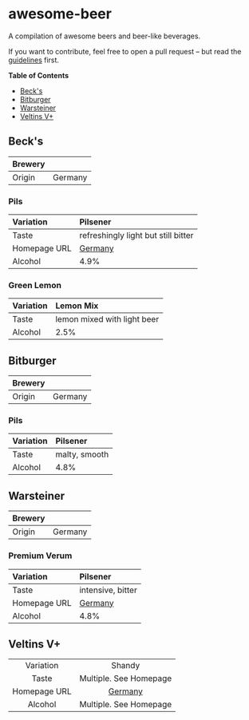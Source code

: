 # awesome-beer
A compilation of awesome beers and beer-like beverages.

If you want to contribute, feel free to open a pull request – but read the [guidelines](contributing.md) first.

**Table of Contents**
  - [Beck's](#becks)
  - [Bitburger](#bitburger)
  - [Warsteiner](#warsteiner)
  - [Veltins V+](#veltins-v-plus)


## Beck's

Brewery | |
:--- | :---
Origin | Germany 

### Pils

Variation | Pilsener
:--- | :---
Taste | refreshingly light but still bitter
Homepage URL | [Germany](https://www.becks.de/becks/pils)
Alcohol | 4.9%

### Green Lemon

Variation | Lemon Mix
:--- | :---
Taste | lemon mixed with light beer
Alcohol | 2.5%


## Bitburger

Brewery | |
:--- | :---
Origin | Germany

### Pils

Variation | Pilsener
:--- | :---
Taste | malty, smooth
Alcohol | 4.8%


## Warsteiner

Brewery | |
:--- | :---
Origin | Germany

### Premium Verum

Variation | Pilsener
:--- | :---
Taste | intensive, bitter
Homepage URL | [Germany](http://www.warsteiner.de/unser-bier/premium-verum/)
Alcohol | 4.8%

## <a id="veltins-v-plus"></a> Veltins V+
|              |                                                |
|:------------:|:----------------------------------------------:|
| Variation    | Shandy                                         |
| Taste        | Multiple. See Homepage                         |
| Homepage URL | [Germany](http://www.vplus.de/vplus/produkte/) |
| Alcohol      | Multiple. See Homepage                         |
